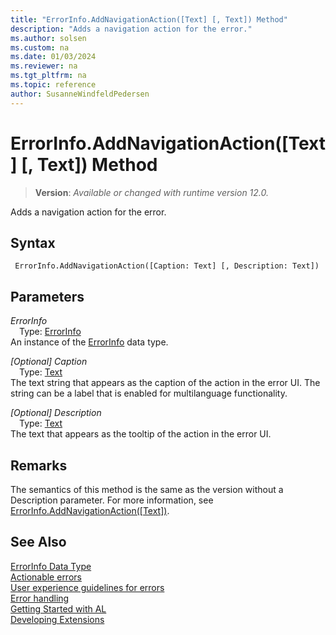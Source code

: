 ```yaml
---
title: "ErrorInfo.AddNavigationAction([Text] [, Text]) Method"
description: "Adds a navigation action for the error."
ms.author: solsen
ms.custom: na
ms.date: 01/03/2024
ms.reviewer: na
ms.tgt_pltfrm: na
ms.topic: reference
author: SusanneWindfeldPedersen
---
```

[//]: # (START>DO_NOT_EDIT)
[//]: # (IMPORTANT:Do not edit any of the content between here and the END>DO_NOT_EDIT.)
[//]: # (Any modifications should be made in the .xml files in the ModernDev repo.)
# ErrorInfo.AddNavigationAction([Text] [, Text]) Method
> **Version**: _Available or changed with runtime version 12.0._

Adds a navigation action for the error.


## Syntax
```AL
 ErrorInfo.AddNavigationAction([Caption: Text] [, Description: Text])
```
## Parameters
*ErrorInfo*  
&emsp;Type: [ErrorInfo](errorinfo-data-type.md)  
An instance of the [ErrorInfo](errorinfo-data-type.md) data type.  

*[Optional] Caption*  
&emsp;Type: [Text](../text/text-data-type.md)  
The text string that appears as the caption of the action in the error UI. The string can be a label that is enabled for multilanguage functionality.  

*[Optional] Description*  
&emsp;Type: [Text](../text/text-data-type.md)  
The text that appears as the tooltip of the action in the error UI.  



[//]: # (IMPORTANT: END>DO_NOT_EDIT)

## Remarks

The semantics of this method is the same as the version without a Description parameter. For more information, see [ErrorInfo.AddNavigationAction([Text])](./errorinfo-addnavigationaction-string-method.md).

## See Also

[ErrorInfo Data Type](errorinfo-data-type.md)  
[Actionable errors](../../devenv-actionable-errors.md)  
[User experience guidelines for errors](../../devenv-error-handling-guidelines.md)  
[Error handling](../../devenv-al-error-handling.md)   
[Getting Started with AL](../../devenv-get-started.md)  
[Developing Extensions](../../devenv-dev-overview.md)